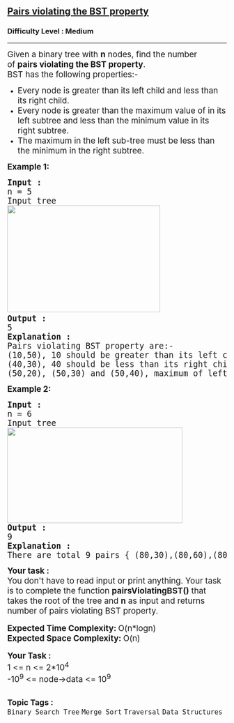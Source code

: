 <h2><a href="https://www.geeksforgeeks.org/problems/pairs-violating-bst-property--212515/1">Pairs violating the BST property</a></h2><h3>Difficulty Level : Medium</h3><hr><div class="problems_problem_content__Xm_eO"><p><span style="font-size: 14pt;">Given a binary tree with&nbsp;<strong>n</strong>&nbsp;nodes, find the number of&nbsp;<strong>pairs violating the BST property</strong>.<br>BST has the following properties:-</span></p>
<ul>
<li><span style="font-size: 14pt;">Every node is greater than its left child and less than its right child.</span></li>
<li><span style="font-size: 14pt;">Every node is greater than the maximum value of in its left subtree and less than the minimum value in its right subtree.</span></li>
<li><span style="font-size: 14pt;">The maximum in the left sub-tree must be less than the minimum in the right subtree.</span></li>
</ul>
<p><span style="font-size: 14pt;"><strong>Example 1:</strong></span></p>
<pre><span style="font-size: 14pt;"><strong>Input : </strong>
n = 5
Input tree
<img src="https://media.geeksforgeeks.org/img-practice/prod/addEditProblem/861883/Web/Other/blobid0_1709054479.png" alt="" width="351" height="245">    
<strong>Output :</strong>
5
<strong>Explanation : </strong>
Pairs violating BST property are:-
(10,50), 10 should be greater than its left child value.
(40,30), 40 should be less than its right child value.
(50,20), (50,30) and (50,40), maximum of left subtree of 10 is 50 greater than 20, 30 and 40 of its right subtree.</span></pre>
<p><span style="font-size: 14pt;"><strong>Example 2:</strong></span></p>
<pre><span style="font-size: 14pt;"><strong>Input : </strong>
n = 6<br>Input tree
<img src="https://media.geeksforgeeks.org/img-practice/prod/addEditProblem/861883/Web/Other/blobid1_1709055216.png" alt="" width="402" height="219">
<strong>Output :</strong>
9
<strong>Explanation :</strong>
There are total 9 pairs { (80,30),(80,60),(80,70),(30,60),(40,70),(40,30),(70,30),(70,60),(70,70) } which violate the BST properties.</span></pre>
<div><span style="font-size: 14pt;"><strong>Your task :</strong></span></div>
<div><span style="font-size: 14pt;">You don't have to read input or print anything. Your task is to complete the function&nbsp;<strong>pairsViolatingBST</strong><strong>()</strong>&nbsp;that takes the root of the tree and&nbsp;<strong>n</strong>&nbsp;as input and returns number of pairs violating BST property.<br></span></div>
<div>&nbsp;</div>
<div><span style="font-size: 14pt;"><strong>Expected Time Complexity:&nbsp;</strong>O(n*logn)</span></div>
<div><span style="font-size: 14pt;"><strong>Expected Space Complexity:&nbsp;</strong>O(n)</span></div>
<div>&nbsp;</div>
<div><span style="font-size: 14pt;"><strong>Your Task :</strong></span></div>
<div><span style="font-size: 14pt;">1 &lt;= n &lt;= 2*10<sup>4</sup></span></div>
<div><span style="font-size: 14pt;">-10<sup>9</sup>&nbsp;&lt;= node-&gt;data &lt;= 10<sup>9</sup></span></div></div><br><p><span style=font-size:18px><strong>Topic Tags : </strong><br><code>Binary Search Tree</code>&nbsp;<code>Merge Sort</code>&nbsp;<code>Traversal</code>&nbsp;<code>Data Structures</code>&nbsp;